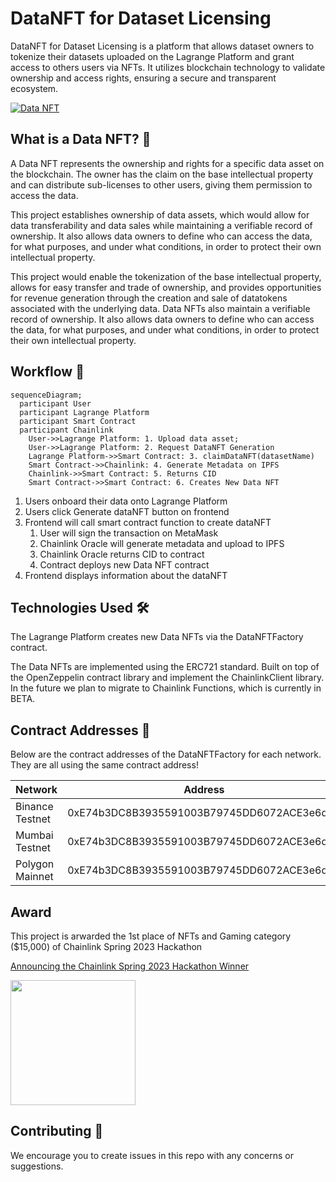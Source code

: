 # DataNFT for Dataset Licensing
DataNFT for Dataset Licensing is a platform that allows dataset owners to tokenize their datasets uploaded on the Lagrange Platform and grant access to others users via NFTs. It utilizes blockchain technology to validate ownership and access rights, ensuring a secure and transparent ecosystem.

[![Data NFT](https://markdown-videos-api.jorgenkh.no/url?url=https://youtu.be/vtSgHY9K9Vo)](https://youtu.be/vtSgHY9K9Vo)


## What is a Data NFT? 🤔

A Data NFT represents the ownership and rights for a specific data asset on the blockchain. The owner has the claim on the base intellectual property and can distribute sub-licenses to other users, giving them permission to access the data.

This project establishes ownership of data assets, which would allow for data transferability and data sales while maintaining a verifiable record of ownership. It also allows data owners to define who can access the data, for what purposes, and under what conditions, in order to protect their own intellectual property.

This project would enable the tokenization of the base intellectual property, allows for easy transfer and trade of ownership, and provides opportunities for revenue generation through the creation and sale of datatokens associated with the underlying data. Data NFTs also maintain a verifiable record of ownership. It also allows data owners to define who can access the data, for what purposes, and under what conditions, in order to protect their own intellectual property.

## Workflow 🧩

```mermaid
sequenceDiagram;
  participant User
  participant Lagrange Platform
  participant Smart Contract
  participant Chainlink
    User->>Lagrange Platform: 1. Upload data asset;
    User->>Lagrange Platform: 2. Request DataNFT Generation
    Lagrange Platform->>Smart Contract: 3. claimDataNFT(datasetName)
    Smart Contract->>Chainlink: 4. Generate Metadata on IPFS
    Chainlink->>Smart Contract: 5. Returns CID
    Smart Contract->>Smart Contract: 6. Creates New Data NFT
```

1. Users onboard their data onto Lagrange Platform
2. Users click Generate dataNFT button on frontend
3. Frontend will call smart contract function to create dataNFT
   1. User will sign the transaction on MetaMask
   2. Chainlink Oracle will generate metadata and upload to IPFS
   3. Chainlink Oracle returns CID to contract
   4. Contract deploys new Data NFT contract
4. Frontend displays information about the dataNFT

## Technologies Used 🛠

The Lagrange Platform creates new Data NFTs via the DataNFTFactory contract.

The Data NFTs are implemented using the ERC721 standard. Built on top of the OpenZeppelin contract library and implement the ChainlinkClient library. In the future we plan to migrate to Chainlink Functions, which is currently in BETA.

## Contract Addresses 📜

Below are the contract addresses of the DataNFTFactory for each network. They are all using the same contract address!

| Network         | Address                                    |
| --------------- | ------------------------------------------ |
| Binance Testnet | 0xE74b3DC8B3935591003B79745DD6072ACE3e6dA7 |
| Mumbai Testnet  | 0xE74b3DC8B3935591003B79745DD6072ACE3e6dA7 |
| Polygon Mainnet | 0xE74b3DC8B3935591003B79745DD6072ACE3e6dA7 |

## Award
This project is arwarded the 1st place of NFTs and Gaming category ($15,000) of Chainlink Spring 2023 Hackathon 

[Announcing the Chainlink Spring 2023 Hackathon Winner](https://blog.chain.link/spring-2023-hackathon-winners)

<img src="https://cdn.prod.website-files.com/5f6b7190899f41fb70882d08/66560dd6ed44f1b79c527842_brand-logo-blue.svg" width="200">

## Contributing 🤝

We encourage you to create issues in this repo with any concerns or suggestions.
